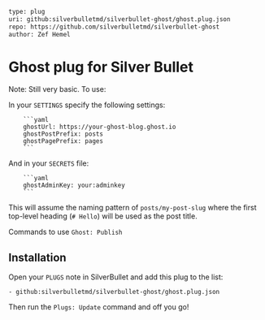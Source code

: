 ```meta
type: plug
uri: github:silverbulletmd/silverbullet-ghost/ghost.plug.json
repo: https://github.com/silverbulletmd/silverbullet-ghost
author: Zef Hemel
```
<!-- #include "https://raw.githubusercontent.com/silverbulletmd/silverbullet-ghost/main/README.md" -->
# Ghost plug for Silver Bullet

Note: Still very basic. To use:

In your `SETTINGS` specify the following settings:

        ```yaml
        ghostUrl: https://your-ghost-blog.ghost.io
        ghostPostPrefix: posts
        ghostPagePrefix: pages
        ```

And in your `SECRETS` file:

        ```yaml
        ghostAdminKey: your:adminkey
        ```

This will assume the naming pattern of `posts/my-post-slug` where the first top-level heading (`# Hello`) will be used as the post title.

Commands to use `Ghost: Publish`

## Installation
Open your `PLUGS` note in SilverBullet and add this plug to the list:

```
- github:silverbulletmd/silverbullet-ghost/ghost.plug.json
```

Then run the `Plugs: Update` command and off you go!
<!-- /include -->
